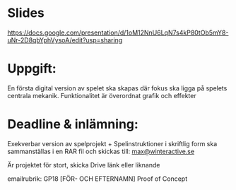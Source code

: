 # Slides
https://docs.google.com/presentation/d/1oM12NnU6LqN7s4kP80tOb5mY8-uNr-2D8qbYphVysoA/edit?usp=sharing

# Uppgift:
En första digital version av spelet ska skapas där fokus ska ligga på spelets centrala mekanik. Funktionalitet är överordnat grafik och effekter


# Deadline & inlämning:

Exekverbar version av spelprojekt + Spelinstruktioner i skriftlig form ska sammanställas i en RAR fil och skickas till:
max@winteractive.se

Är projektet för stort, skicka Drive länk eller liknande

emailrubrik:  GP18 [FÖR- OCH EFTERNAMN] Proof of Concept 
